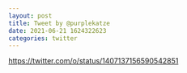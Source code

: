 ```yaml
--- 
layout: post 
title: Tweet by @purplekatze 
date: 2021-06-21 1624322623 
categories: twitter 
--- 
```

https://twitter.com/o/status/1407137156590542851